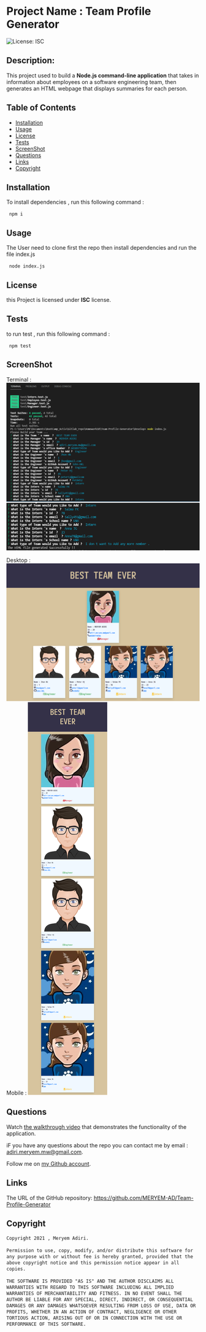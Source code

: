 # Project Name :  Team Profile Generator
  ![License: ISC](https://img.shields.io/badge/license-ISC-green)
  ## Description:
  This project used to build a **Node.js command-line application** that takes in information about employees on a software engineering team, then generates an HTML webpage that displays summaries for each person.
  ## Table of Contents 
  - [Installation](#installation)
  - [Usage](#usage)
  - [License](#license)
  - [Tests](#tests)
  - [ScreenShot](#screenShot)
  - [Questions](#questions)
  - [Links](#links)
  - [Copyright](#copyright)
  ## Installation
  To install dependencies , run this following command :
``` 
 npm i
 ```
  ## Usage
The User need to clone first the repo then install dependencies and run the file index.js

``` 
 node index.js
 ```

  ## License
  this Project is licensed under **ISC** license.
  ## Tests
  to run test , run this following command :
``` 
 npm test
 ```
  ## ScreenShot 
  Terminal :
  ![Terminal1](./Develop/src/Terminal1.png)
  ![Terminal2](./Develop/src/Terminal2.png)

  Desktop : 
  ![Desktop](./Develop/src/Desktop.png)
  Mobile : 
  ![Mobile](./Develop/src/Mobile.png)
  ## Questions
  Watch [the walkthrough video](https://drive.google.com/file/d/1J0J7NJO8mdSK-qCM0OSAUowc9-z-_-bM/view) that demonstrates the functionality of the application.

  iF you have any questions about the repo you can contact me by email : adiri.meryem.mw@gmail.com.

  Follow me on [my Github account](https://github.com/MERYEM-AD).
  
  ## Links 
  The URL of the GitHub repository: https://github.com/MERYEM-AD/Team-Profile-Generator
  
  ## Copyright

   
```
Copyright 2021 , Meryem Adiri.

Permission to use, copy, modify, and/or distribute this software for any purpose with or without fee is hereby granted, provided that the above copyright notice and this permission notice appear in all copies.

THE SOFTWARE IS PROVIDED "AS IS" AND THE AUTHOR DISCLAIMS ALL WARRANTIES WITH REGARD TO THIS SOFTWARE INCLUDING ALL IMPLIED WARRANTIES OF MERCHANTABILITY AND FITNESS. IN NO EVENT SHALL THE AUTHOR BE LIABLE FOR ANY SPECIAL, DIRECT, INDIRECT, OR CONSEQUENTIAL DAMAGES OR ANY DAMAGES WHATSOEVER RESULTING FROM LOSS OF USE, DATA OR PROFITS, WHETHER IN AN ACTION OF CONTRACT, NEGLIGENCE OR OTHER TORTIOUS ACTION, ARISING OUT OF OR IN CONNECTION WITH THE USE OR PERFORMANCE OF THIS SOFTWARE.

```
